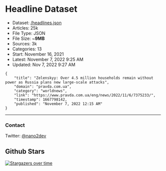 # Headline Dataset

- Dataset: [/headlines.json](https://raw.githubusercontent.com/fwd/news/master/headlines.json) 
- Articles: 25k
- File Type: JSON
- File Size: ~**9MB**
- Sources: 3k
- Categories: 13
- Start: November 16, 2021
- Latest: November 7, 2022 9:25 AM
- Updated: Nov 7, 2022 9:27 AM

```
{
    "title": "Zelenskyy: Over 4.5 million households remain without power as Russia plans new large-scale attacks",
    "domain": "pravda.com.ua",
    "category": "worldnews",
    "link": "https://www.pravda.com.ua/eng/news/2022/11/6/7375233/",
    "timestamp": 1667798142,
    "published": "November 7, 2022 12:15 AM"
}
```

---

### Contact 

Twitter: [@nano2dev](https://twitter.com/nano2dev)

## Github Stars

[![Stargazers over time](https://starchart.cc/fwd/news.svg)](https://starchart.cc/fwd/news)
